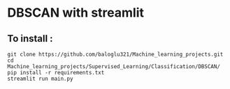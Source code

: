 # DBSCAN with streamlit

## To install :

    git clone https://github.com/baloglu321/Machine_learning_projects.git
    cd Machine_learning_projects/Supervised_Learning/Classification/DBSCAN/
    pip install -r requirements.txt
    streamlit run main.py



